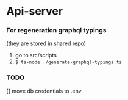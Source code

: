 # Api-server

### For regeneration graphql typings
 (they are stored in shared repo)
1. go to src/scripts
2. ```$ ts-node ./generate-graphql-typings.ts```


### TODO 
[] move db credentials to .env 